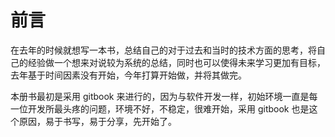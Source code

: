 # 前言

在去年的时候就想写一本书，总结自己的对于过去和当时的技术方面的思考，将自己的经验做一个想来对说较为系统的总结，同时也可以使得未来学习更加有目标，去年基于时间因素没有开始，今年打算开始做，并将其做完。

本册书最初是采用 gitbook 来进行的，因为与软件开发一样，初始环境一直是每一位开发所最头疼的问题，环境不好，不稳定，很难开始，采用 gitbook 也是这个原因，易于书写，易于分享，先开始了。
